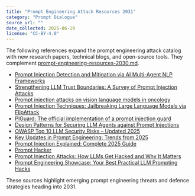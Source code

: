 ```yaml
---
title: "Prompt Engineering Attack Resources 2031"
category: "Prompt Dialogue"
source_url: ""
date_collected: 2025-06-19
license: "CC-BY-4.0"
---
```


The following references expand the prompt engineering attack catalog with new research papers, technical blogs, and open-source tools. They complement [prompt-engineering-resources-2030.md](prompt-engineering-resources-2030.md).

- [Prompt Injection Detection and Mitigation via AI Multi-Agent NLP Frameworks](https://arxiv.org/abs/2503.11517)
- [Strengthening LLM Trust Boundaries: A Survey of Prompt Injection Attacks](https://ieeexplore.ieee.org/abstract/document/10555871)
- [Prompt injection attacks on vision language models in oncology](https://www.nature.com/articles/s41467-024-55631-x)
- [Prompt Injection Techniques: Jailbreaking Large Language Models via FlipAttack](https://www.keysight.com/blogs/en/tech/nwvs/2025/05/20/prompt-injection-techniques-jailbreaking-large-language-models-via-flipattack)
- [PIGuard: The official implementation of a prompt injection guard](https://github.com/leolee99/PIGuard)
- [Design Patterns for Securing LLM Agents against Prompt Injections](https://simonwillison.net/2025/Jun/13/prompt-injection-design-patterns/)
- [OWASP Top 10 LLM Security Risks – Updated 2025](https://www.oligo.security/academy/owasp-top-10-llm-updated-2025-examples-and-mitigation-strategies)
- [Key Updates in Prompt Engineering: Trends from 2025](https://www.iapep.org/blog/key-updates-in-prompt-engineering-trends-from-2025)
- [Prompt Injection Explained: Complete 2025 Guide](https://orq.ai/blog/prompt-injection)
- [Prompt Hacker](https://www.prompthacker.ai/)
- [Prompt Injection Attacks: How LLMs Get Hacked and Why It Matters](https://hacken.io/discover/prompt-injection-attack/)
- [Prompt Engineering Showcase: Your Best Practical LLM Prompting Hacks](https://community.openai.com/t/prompt-engineering-showcase-your-best-practical-llm-prompting-hacks/1267113)

These sources highlight emerging prompt engineering threats and defence strategies heading into 2031.
